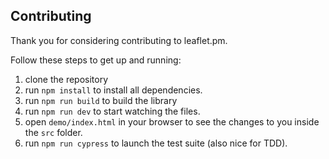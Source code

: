 ## Contributing

Thank you for considering contributing to leaflet.pm.

Follow these steps to get up and running:

1.  clone the repository
2.  run `npm install` to install all dependencies.
3.  run `npm run build` to build the library
4.  run `npm run dev` to start watching the files.
5.  open `demo/index.html` in your browser to see the changes to you inside the `src` folder.
6.  run `npm run cypress` to launch the test suite (also nice for TDD).
